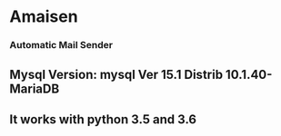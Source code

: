 # Amaisen
### Automatic Mail Sender

## Mysql Version: mysql  Ver 15.1 Distrib 10.1.40-MariaDB
## It works with python 3.5 and 3.6

